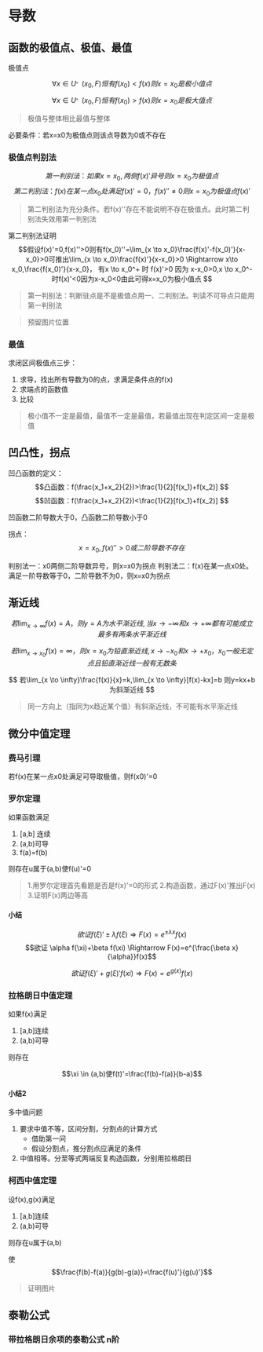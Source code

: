 # 导数

## 函数的极值点、极值、最值

极值点
$$\forall x \in U^。(x_0,F)恒有f(x_0)<f(x)则x=x_0是极小值点$$
$$\forall x \in U^。(x_0,F)恒有f(x_0)>f(x)则x=x_0是极大值点$$
>极值与整体相比最值与整体

必要条件：若x=x0为极值点则该点导数为0或不存在

### 极值点判别法

$$第一判别法：如果x=x_0,两侧f(x)'异号则x=x_0为极值点$$
$$第二判别法：f(x)在某一点x_0处满足f(x)'=0，f(x)'' \not =0 则x=x_0为极值点f(x)'$$
>第二判别法为充分条件。若f(x)''存在不能说明不存在极值点。此时第二判别法失效用第一判别法

第二判别法证明
$$假设f(x)'=0,f(x)''>0则有f(x_0)''=\lim_{x \to x_0}\frac{f(x)'-f(x_0)'}{x-x_0}>0可推出\lim_{x \to x_0}\frac{f(x)'}{x-x_0}>0 \Rightarrow x\to x_0,\frac{f(x_0)'}{x-x_0}，
有x \to x_0^+ 时 f(x)'>0 因为 x-x_0>0,x \to x_0^- 时f(x)'<0因为x-x_0<0由此可得x=x_0为极小值点
$$

>第一判别法：判断驻点是不是极值点用一、二判别法。判读不可导点只能用第一判别法


>预留图片位置

### 最值

求闭区间极值点三步：

1. 求导，找出所有导数为0的点，求满足条件点的f(x)
2. 求端点的函数值
3. 比较

>极小值不一定是最值，最值不一定是最值，若最值出现在判定区间一定是极值

## 凹凸性，拐点

凹凸函数的定义：
$$凸函数：f(\frac{x_1+x_2}{2})>\frac{1}{2}[f(x_1)+f(x_2)] $$
$$凹函数：f(\frac{x_1+x_2}{2})<\frac{1}{2}[f(x_1)+f(x_2)] $$

凹函数二阶导数大于0，凸函数二阶导数小于0

拐点：
$$x=x_0,f(x)''>0或二阶导数不存在$$

判别法一：x0两侧二阶导数异号，则x=x0为拐点
判别法二：f(x)在某一点x0处。满足一阶导数等于0，二阶导数不为0，则x=x0为拐点

## 渐近线

$$若\lim_{x \to \infty}f(x)=A，则y=A为水平渐近线
,当x\to -\infty 和 x \to +\infty 都有可能成立
最多有两条水平渐近线
$$

$$若\lim_{x \to x_0}f(x)=\infty，则x=x_0为铅直渐近线
,x\to -x_0 和 x \to +x_0 ，x_0一般无定点且铅直渐近线一般有无数条
$$

$$
若\lim_{x \to \infty}\frac{f(x)}{x}=k,\lim_{x \to \infty}[f(x)-kx]=b
则y=kx+b为斜渐近线
$$

>同一方向上（指同为x趋近某个值）有斜渐近线，不可能有水平渐近线

## 微分中值定理

### 费马引理

若f(x)在某一点x0处满足可导取极值，则f(x0)'=0

### 罗尔定理

如果函数满足

1. [a,b] 连续
2. (a,b)可导
3. f(a)=f(b)

则存在u属于(a,b)使f(u)'=0

>1.用罗尔定理首先看题是否是f(x)'=0的形式
>2.构造函数，通过F(x)'推出F(x)
>3.证明F(x)两边等高

#### 小结

$$欲证f(\xi)'\pm \lambda f(\xi) \Rightarrow F(x)=e^{\pm\lambda x}f(x) $$
$$欲证 \alpha f(\xi)+\beta f(\xi) \Rightarrow F(x)=e^{\frac{\beta x}{\alpha}}f(x)$$

$$
欲证f(\xi)'+g(\xi)'f(xi) \Rightarrow F(x)=e^{g(x)}f(x)
$$

### 拉格朗日中值定理

如果f(x)满足

1. [a,b]连续
2. (a,b)可导

则存在

$$\xi \in (a,b)使f(t)'=\frac{f(b)-f(a)}{b-a}$$

#### 小结2

多中值问题

1. 要求中值不等，区间分割，分割点的计算方式
   * 借助第一问
   * 假设分割点，推分割点应满足的条件
2. 中值相等。分至等式两端反复构造函数，分别用拉格朗日

### 柯西中值定理

设f(x),g(x)满足

1. [a,b]连续
2. (a,b)可导

则存在u属于(a,b)

使
$$\frac{f(b)-f(a)}{g(b)-g(a)}=\frac{f(u)'}{g(u)'}$$

>证明图片

## 泰勒公式

### 带拉格朗日余项的泰勒公式 n阶

